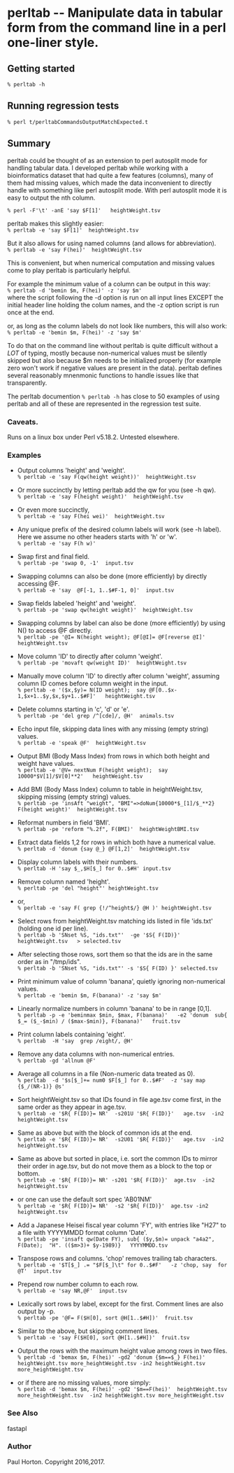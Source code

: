# perltab -- Manipulate data in tabular form from the command line in a perl one-liner style.


## Getting started
`% perltab -h`

## Running regression tests
`% perl t/perltabCommandsOutputMatchExpected.t`


## Summary
perltab could be thought of as an extension to perl autosplit mode for handling tabular data.  I developed perltab while working with a bioinformatics dataset that had quite a few features (columns), many of them had missing values, which made the data inconvenient to directly handle with something like perl autosplit mode.  With perl autosplit mode it is easy to output the nth column.

`% perl -F'\t' -anE 'say $F[1]'   heightWeight.tsv`

perltab makes this slightly easier:<BR>
`% perltab -e 'say $F[1]'  heightWeight.tsv`

But it also allows for using named columns (and allows for abbreviation).<BR>
`% perltab -e 'say F(hei)'  heightWeight.tsv`

This is convenient, but when numerical computation and missing values come to play perltab is particularly helpful.

For example the minimum value of a column can be output in this way:<BR>
`% perltab -d 'bemin $m, F(hei)' -z 'say $m'`<BR>
where the script following the -d option is run on all input lines EXCEPT the initial header line holding the colum names, and the -z option script is run once at the end.

or, as long as the column labels do not look like numbers, this will also work:<BR>
`% perltab -e 'bemin $m, F(hei)' -z 'say $m'`


To do that on the command line without perltab is quite difficult without a *LOT* of typing, mostly because non-numerical values must be silently skipped but also because $m needs to be initialized properly (for example zero won't work if negative values are present in the data).  perltab defines several reasonably mnenmonic functions to handle issues like that transparently.


The perltab documention `% perltab -h` has close to 50 examples of using perltab and all of these are represented in the regression test suite.


### Caveats.
Runs on a linux box under Perl v5.18.2.  Untested elsewhere.


### Examples

* Output columns 'height' and 'weight'.<BR>
`% perltab -e 'say F(qw(height weight))'  heightWeight.tsv`

* Or more succinctly by letting perltab add the qw for you (see -h qw).<BR>
`% perltab -e 'say F(height weight)'  heightWeight.tsv`

* Or even more succinctly,<BR>
`% perltab -e 'say F(hei wei)'  heightWeight.tsv`

* Any unique prefix of the desired column labels will work (see -h label).  Here we assume no other headers starts with 'h' or 'w'.<BR>
`% perltab -e 'say F(h w)'`

* Swap first and final field.<BR>
`% perltab -pe 'swap 0, -1'  input.tsv`

* Swapping columns can also be done (more efficiently) by directly accessing @F.<BR>
`% perltab -e 'say  @F[-1, 1..$#F-1, 0]'  input.tsv`

* Swap fields labeled 'height' and 'weight'.<BR>
`% perltab -pe 'swap qw(height weight)'  heightWeight.tsv`

* Swapping columns by label can also be done (more efficiently) by using N() to access @F directly.<BR>
`% perltab -pe '@I= N(height weight); @F[@I]= @F[reverse @I]'  heightWeight.tsv`

* Move column 'ID' to directly after column 'weight'.<BR>
`% perltab -pe 'movaft qw(weight ID)'  heightWeight.tsv`

* Manually move column 'ID' to directly after column 'weight', assuming column ID comes before column weight in the input.<BR>
`% perltab -e '($x,$y)= N(ID weight);  say @F[0..$x-1,$x+1..$y,$x,$y+1..$#F]'   heightWeight.tsv`

* Delete columns starting in 'c', 'd' or 'e'.<BR>
`% perltab -pe 'del grep /^[cde]/, @H'  animals.tsv`

* Echo input file, skipping data lines with any missing (empty string) values.<BR>
`% perltab -e 'speak @F'  heightWeight.tsv`

* Output BMI (Body Mass Index) from rows in which both height and weight have values.<BR>
`% perltab -e '@V= nextNum F(height weight);  say 10000*$V[1]/$V[0]**2'   heightWeight.tsv`

* Add BMI (Body Mass Index) column to table in heightWeight.tsv, skipping missing (empty string) values.<BR>
`% perltab -pe 'insAft "weight", "BMI"=>doNum{10000*$_[1]/$_**2} F(height weight)'  heightWeight.tsv`

* Reformat numbers in field 'BMI'.<BR>
`% perltab -pe 'reform "%.2f", F(BMI)'  heightWeightBMI.tsv`

* Extract data fields 1,2 for rows in which both have a numerical value.<BR>
`% perltab -d 'donum {say @_} @F[1,2]'  heightWeight.tsv`

* Display column labels with their numbers.<BR>
`% perltab -H 'say $_,$H[$_] for 0..$#H' input.tsv`

* Remove column named 'height'.<BR>
`% perltab -pe 'del "height"' heightWeight.tsv`

* or,<BR>
`% perltab -e 'say F( grep {!/^height$/} @H )' heightWeight.tsv `

* Select rows from heightWeight.tsv matching ids listed in file 'ids.txt' (holding one id per line).<BR>
`% perltab -b 'SNset %S, "ids.txt"'  -ge '$S{ F(ID)}'  heightWeight.tsv   > selected.tsv`

* After selecting those rows, sort them so that the ids are in the same order as in "/tmp/ids".<BR>
`% perltab -b 'SNset %S, "ids.txt"' -s '$S{ F(ID) }' selected.tsv`

* Print minimum value of column 'banana', quietly ignoring non-numerical values.<BR>
`% perltab -e 'bemin $m, F(banana)' -z 'say $m'`

* Linearly normalize numbers in column 'banana' to be in range [0,1].<BR>
`% perltab -p -e 'beminmax $min, $max, F(banana)'   -e2 'donum  sub{ $_= ($_-$min) / ($max-$min)}, F(banana)'   fruit.tsv`

* Print column labels containing 'eight'.<BR>
`% perltab  -H 'say  grep /eight/, @H'`

* Remove any data columns with non-numerical entries.<BR>
`% perltab -gd 'allnum @F'`

* Average all columns in a file (Non-numeric data treated as 0).<BR>
`% perltab  -d '$s[$_]+= num0 $F[$_] for 0..$#F'  -z 'say map {$_/(NR-1)} @s'`

* Sort heightWeight.tsv so that IDs found in file age.tsv come first, in the same order as they appear in age.tsv.<BR>
`% perltab -e '$R{ F(ID)}= NR'  -s201U '$R{ F(ID)}'   age.tsv  -in2 heightWeight.tsv`

* Same as above but with the block of common ids at the end.<BR>
`% perltab -e '$R{ F(ID)}= NR'  -s2U01 '$R{ F(ID)}'   age.tsv  -in2 heightWeight.tsv`

* Same as above but sorted in place, i.e. sort the common IDs to mirror their order in age.tsv, but do not move them as a block to the top or bottom.<BR>
`% perltab -e '$R{ F(ID)}= NR' -s201 '$R{ F(ID)}'  age.tsv  -in2 heightWeight.tsv`

* or one can use the default sort spec 'AB01NM'<BR>
`% perltab -e '$R{ F(ID)}= NR'  -s2 '$R{ F(ID)}'  age.tsv -in2 heightWeight.tsv`

* Add a Japanese Heisei fiscal year column 'FY', with entries like "H27" to a file with YYYYMMDD format column 'Date'.<BR>
`% perltab -pe 'insaft qw(Date FY), sub{ ($y,$m)= unpack "a4a2", F(Date);  "H". (($m>3)+ $y-1989)}   YYYYMMDD.tsv`

* Transpose rows and columns.  'chop' removes trailing tab characters.<BR>
`% perltab -e '$T[$_] .= "$F[$_]\t" for 0..$#F'   -z 'chop, say  for @T'  input.tsv`

* Prepend row number column to each row.<BR>
`% perltab -e 'say NR,@F'  input.tsv`

* Lexically sort rows by label, except for the first.  Comment lines are also output by -p.<BR>
`% perltab -pe '@F= F($H[0], sort @H[1..$#H])'  fruit.tsv`

* Similar to the above, but skipping comment lines.<BR>
`% perltab -e 'say F($H[0], sort @H[1..$#H])'  fruit.tsv`

* Output the rows with the maximum height value among rows in two files.<BR>
`% perltab -d 'bemax $m, F(hei)' -gd2 'donum {$m==$_} F(hei)'  heightWeight.tsv more_heightWeight.tsv
          -in2 heightWeight.tsv more_heightWeight.tsv`

* or if there are no missing values, more simply:<BR>
`% perltab -d 'bemax $m, F(hei)' -gd2 '$m==F(hei)'  heightWeight.tsv more_heightWeight.tsv  -in2 heightWeight.tsv more_heightWeight.tsv`


### See Also
fastapl


### Author
Paul Horton.  Copyright 2016,2017.
